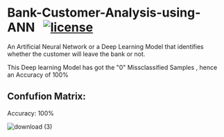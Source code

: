 # Bank-Customer-Analysis-using-ANN &nbsp;&nbsp;[![license](https://img.shields.io/github/license/ajaymache/travis-ci-with-github.svg)](https://opensource.org/licenses/MIT)
An Artificial Neural Network or a Deep Learning Model that identifies  whether the customer will leave the bank or not.

This Deep learning Model has got the "0" Missclassified Samples , hence an Accuracy of 100%

## Confufion Matrix:
   Accuracy: 100%
   
![download (3)](https://user-images.githubusercontent.com/48255425/80918625-951a9180-8d83-11ea-844f-45a307a1840c.png)



